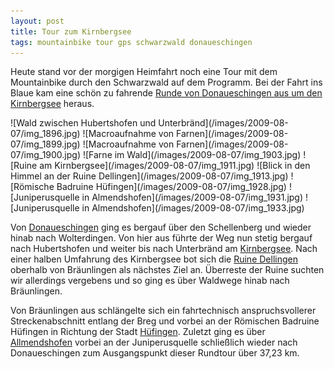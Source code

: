 ```yaml
---
layout: post
title: Tour zum Kirnbergsee
tags: mountainbike tour gps schwarzwald donaueschingen
---
```


Heute stand vor der morgigen Heimfahrt noch eine Tour mit dem Mountainbike durch den Schwarzwald auf dem Programm. Bei der Fahrt ins Blaue kam eine schön zu fahrende [Runde von Donaueschingen aus um den Kirnbergsee](http://gpsies.com/map.do?fileId=pzyltkxhqcpvezof) heraus.

<div class="gallery" markdown="1">
  ![Wald zwischen Hubertshofen und Unterbränd](/images/2009-08-07/img_1896.jpg)
  ![Macroaufnahme von Farnen](/images/2009-08-07/img_1899.jpg)
  ![Macroaufnahme von Farnen](/images/2009-08-07/img_1900.jpg)
  ![Farne im Wald](/images/2009-08-07/img_1903.jpg)
  ![Ruine am Kirnbergsee](/images/2009-08-07/img_1911.jpg)
  ![Blick in den Himmel an der Ruine Dellingen](/images/2009-08-07/img_1913.jpg)
  ![Römische Badruine Hüfingen](/images/2009-08-07/img_1928.jpg)
  ![Juniperusquelle in Almendshofen](/images/2009-08-07/img_1931.jpg)
  ![Juniperusquelle in Almendshofen](/images/2009-08-07/img_1933.jpg)
</div>

Von [Donaueschingen] ging es bergauf über den Schellenberg und wieder hinab nach Wolterdingen. Von hier aus führte der Weg nun stetig bergauf nach Hubertshofen und weiter bis nach Unterbränd am [Kirnbergsee]. Nach einer halben Umfahrung des Kirnbergsee bot sich die [Ruine Dellingen] oberhalb von Bräunlingen als nächstes Ziel an. Überreste der Ruine suchten wir allerdings vergebens und so ging es über Waldwege hinab nach Bräunlingen.

Von Bräunlingen aus schlängelte sich ein fahrtechnisch anspruchsvollerer Streckenabschnitt entlang der Breg und vorbei an der Römischen Badruine Hüfingen in Richtung der Stadt [Hüfingen]. Zuletzt ging es über [Allmendshofen] vorbei an der Juniperusquelle schließlich wieder nach Donaueschingen zum Ausgangspunkt dieser Rundtour über 37,23 km.

[Donaueschingen]: http://www.donaueschingen.de
[Kirnbergsee]: http://www.kirnbergsee.de
[Ruine Dellingen]: http://de.wikipedia.org/wiki/Ruine_Dellingen
[Hüfingen]: http://www.huefingen.de
[Allmendshofen]: http://www.allmendshofen.de
